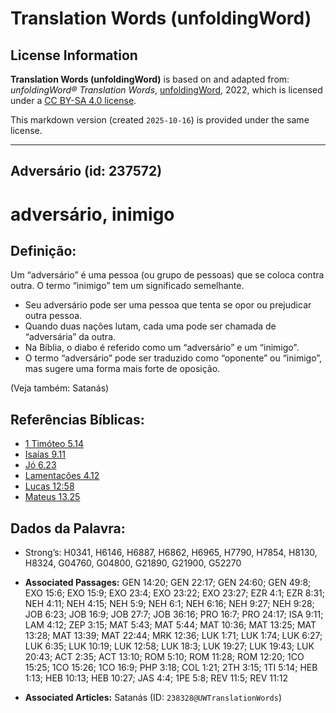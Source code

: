 # Translation Words (unfoldingWord)

## License Information

**Translation Words (unfoldingWord)** is based on and adapted from: _unfoldingWord® Translation Words_, [unfoldingWord](https://unfoldingword.org/utw), 2022, which is licensed under a [CC BY-SA 4.0 license](https://creativecommons.org/licenses/by-sa/4.0/legalcode.en).

This markdown version (created `2025-10-16`) is provided under the same license.



--------------------------------

## Adversário (id: 237572)

adversário, inimigo
===================

Definição:
----------

Um “adversário” é uma pessoa (ou grupo de pessoas) que se coloca contra outra. O termo “inimigo” tem um significado semelhante.

* Seu adversário pode ser uma pessoa que tenta se opor ou prejudicar outra pessoa.
* Quando duas nações lutam, cada uma pode ser chamada de “adversária” da outra.
* Na Bíblia, o diabo é referido como um “adversário” e um “inimigo".
* O termo “adversário” pode ser traduzido como “oponente” ou “inimigo”, mas sugere uma forma mais forte de oposição.

(Veja também: Satanás)

Referências Bíblicas:
---------------------

* [1 Timóteo 5\.14](https://ref.ly/1Tim5:14)
* [Isaías 9\.11](https://ref.ly/Isa9:11)
* [Jó 6\.23](https://ref.ly/Job6:23)
* [Lamentações 4\.12](https://ref.ly/Lam4:12)
* [Lucas 12:58](https://ref.ly/Luke12:58)
* [Mateus 13\.25](https://ref.ly/Matt13:25)

Dados da Palavra:
-----------------

* Strong’s: H0341, H6146, H6887, H6862, H6965, H7790, H7854, H8130, H8324, G04760, G04800, G21890, G21900, G52270

* **Associated Passages:** GEN 14:20; GEN 22:17; GEN 24:60; GEN 49:8; EXO 15:6; EXO 15:9; EXO 23:4; EXO 23:22; EXO 23:27; EZR 4:1; EZR 8:31; NEH 4:11; NEH 4:15; NEH 5:9; NEH 6:1; NEH 6:16; NEH 9:27; NEH 9:28; JOB 6:23; JOB 16:9; JOB 27:7; JOB 36:16; PRO 16:7; PRO 24:17; ISA 9:11; LAM 4:12; ZEP 3:15; MAT 5:43; MAT 5:44; MAT 10:36; MAT 13:25; MAT 13:28; MAT 13:39; MAT 22:44; MRK 12:36; LUK 1:71; LUK 1:74; LUK 6:27; LUK 6:35; LUK 10:19; LUK 12:58; LUK 18:3; LUK 19:27; LUK 19:43; LUK 20:43; ACT 2:35; ACT 13:10; ROM 5:10; ROM 11:28; ROM 12:20; 1CO 15:25; 1CO 15:26; 1CO 16:9; PHP 3:18; COL 1:21; 2TH 3:15; 1TI 5:14; HEB 1:13; HEB 10:13; HEB 10:27; JAS 4:4; 1PE 5:8; REV 11:5; REV 11:12
* **Associated Articles:** Satanás (ID: `238328@UWTranslationWords`)

